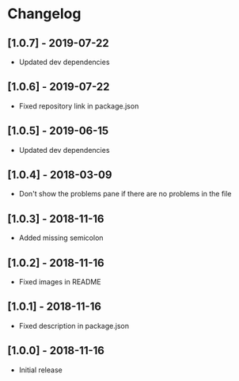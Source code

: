 # Changelog

## [1.0.7] - 2019-07-22
- Updated dev dependencies

## [1.0.6] - 2019-07-22
- Fixed repository link in package.json

## [1.0.5] - 2019-06-15
- Updated dev dependencies

## [1.0.4] - 2018-03-09
- Don't show the problems pane if there are no problems in the file

## [1.0.3] - 2018-11-16
- Added missing semicolon

## [1.0.2] - 2018-11-16
- Fixed images in README

## [1.0.1] - 2018-11-16
- Fixed description in package.json

## [1.0.0] - 2018-11-16
- Initial release
